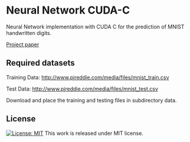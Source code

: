 # Neural Network CUDA-C

Neural Network implementation with CUDA C for the prediction of MNIST handwritten digits.

[Project paper](https://github.com/mpc6/NeuralNet_CUDA-C/blob/master/Neural_Network_CUDA_C.pdf)

## Required datasets

Training Data: http://www.pjreddie.com/media/files/mnist_train.csv

Test Data: http://www.pjreddie.com/media/files/mnist_test.csv

Download and place the training and testing files in subdirectory data.

## License
[![License: MIT](https://img.shields.io/badge/License-MIT-yellow.svg)](https://github.com/mpc6//NeuralNet_CUDA-C/blob/master/LICENSE)
This work is released under MIT license.
